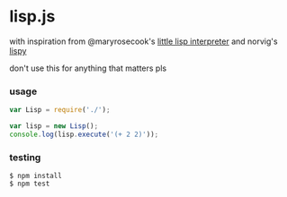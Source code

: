# lisp.js

with inspiration from @maryrosecook's [little lisp interpreter](http://maryrosecook.com/blog/post/little-lisp-interpreter) and norvig's [lispy](http://norvig.com/lispy.html)

don't use this for anything that matters pls

### usage

```js
var Lisp = require('./');

var lisp = new Lisp();
console.log(lisp.execute('(+ 2 2)'));
```

### testing

```shell
$ npm install
$ npm test
```
